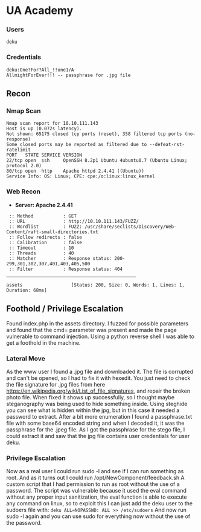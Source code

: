 # UA Academy
### Users
```
deku
```
### Credentials
```
deku:One?For?All_!!one1/A
AllmightForEver!!! -- passphrase for .jpg file
```
## Recon
### Nmap Scan
```
Nmap scan report for 10.10.111.143
Host is up (0.072s latency).
Not shown: 65175 closed tcp ports (reset), 358 filtered tcp ports (no-response)
Some closed ports may be reported as filtered due to --defeat-rst-ratelimit
PORT   STATE SERVICE VERSION
22/tcp open  ssh     OpenSSH 8.2p1 Ubuntu 4ubuntu0.7 (Ubuntu Linux; protocol 2.0)
80/tcp open  http    Apache httpd 2.4.41 ((Ubuntu))
Service Info: OS: Linux; CPE: cpe:/o:linux:linux_kernel
```
### Web Recon
* **Server: Apache 2.4.41** 
```
 :: Method           : GET
 :: URL              : http://10.10.111.143/FUZZ/
 :: Wordlist         : FUZZ: /usr/share/seclists/Discovery/Web-Content/raft-small-directories.txt
 :: Follow redirects : false
 :: Calibration      : false
 :: Timeout          : 10
 :: Threads          : 40
 :: Matcher          : Response status: 200-299,301,302,307,401,403,405,500
 :: Filter           : Response status: 404
________________________________________________

assets                  [Status: 200, Size: 0, Words: 1, Lines: 1, Duration: 68ms]
```
## Foothold / Privilege Escalation
Found index.php in the assets directory. 
I fuzzed for possible parameters and found that the cmd= parameter was present and made the page vulnerable to command injection.
Using a python reverse shell I was able to get a foothold in the machine.
### Lateral Move
As the www user I found a .jpg file and downloaded it. The file is corrupted and can't be opened, so I had to fix it with hexedit.
You just need to check the file signature for .jpg files from here https://en.wikipedia.org/wiki/List_of_file_signatures, and repair
the broken photo file.
When fixed it shows up successfully, so I thought maybe steganography was being used to hide something inside.
Using steghide you can see what is hidden within the jpg, but in this case it needed a password to extract.
After a bit more enumeration I found a passphrase.txt file with some base64 encoded string and when I decoded it,
it was the passphrase for the .jpeg file.
As I got the passphrase for the stego file, I could extract it and saw that the jpg file contains user credentials for user deku.
### Privilege Escalation
Now as a real user I could run sudo -l and see if I can run something as root. And as it turns out I could run /opt/NewComponent/feedback.sh
A custom script that I had permission to run as root without the use of a password. The script was vulnerable because it used the eval command
without any proper input sanitization,  the eval function is able to execute any command on linux, so to exploit this I can just add the deku user
to the sudoers file with:
```deku ALL=NOPASSWD: ALL >> /etc/sudoers```
And now run sudo -l again and you can use sudo for everything now without the use of the password.